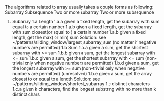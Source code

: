 The algorithms related to array usually takes a couple forms as following:
Subarray
Subsequence
Two or more subarray
Two or more subsequence

1. Subarray 
    1.a Length
        1.a.a given a fixed length, get the subarray with sum equal to a certain number 
        1.a.b given a fixed length, get the subarray with sum closest(or equal to ) a certain number
        1.a.b given a fixed length, get the max( or min) sum 
    Solution: see ~/patterns/sliding_window/largest_subarray_sum (no matter if negative numbers are permitted)
    1.b Sum 
        1.b.a given a sum, get the shortest subarray with >= sum 
        1.b.b given a sum, get the longest subarray with <= sum 
        1.b.c given a sum, get the shortest subarray with <= sum (non-trivial only when negative numbers are permitted) 
        1.b.d given a sum, get the longest subarray with >= sum (non-trivial only when negative numbers are permitted)  (unresolved)
        1.b.e given a sum, get the array closest to or equal to a length
    Solution: see ~/patterns/sliding_window/shortest_subarray
    1.c distinct characters
        1.c.a given k characters, find the longest substring with no more than k distinct chars

